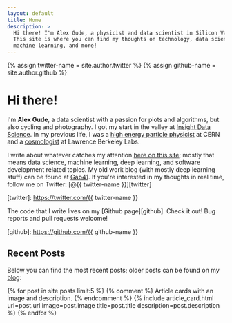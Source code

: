 ```yaml
---
layout: default
title: Home
description: >
  Hi there! I'm Alex Gude, a physicist and data scientist in Silicon Valley.
  This site is where you can find my thoughts on technology, data science,
  machine learning, and more!
---
```


{% assign twitter-name = site.author.twitter %}
{% assign github-name = site.author.github %}

# Hi there!

I'm **Alex Gude**, a data scientist with a passion for plots and algorithms,
but also cycling and photography. I got my start in the valley at [Insight
Data Science][insight]. In my previous life, I was a [high energy particle
physicist][hep] at CERN and a [cosmologist][scp] at Lawrence Berkeley Labs.

[insight]: http://insightdatascience.com
[hep]: http://www.hep.umn.edu/us-cms
[scp]: http://supernova.lbl.gov

I write about whatever catches my attention [here on this site][blog]; mostly
that means data science, machine learning, deep learning, and software
development related topics. My old work blog (with mostly deep learning stuff)
can be found at [Gab41][gab41]. If you're interested in my thoughts in real
time, follow me on Twitter: [@{{ twitter-name }}][twitter]

[blog]: /blog
[gab41]: https://gab41.lab41.org/
[twitter]: https://twitter.com/{{ twitter-name }}

The code that I write lives on my [Github page][github]. Check it out! Bug
reports and pull requests welcome!

[github]: https://github.com/{{ github-name }}

## Recent Posts

Below you can find the most recent posts; older posts can be found on my
[blog][blog]:

{% for post in site.posts limit:5 %}
  {% comment %} Article cards with an image and description. {% endcomment %}
  {% include article_card.html
    url=post.url
    image=post.image
    title=post.title
    description=post.description
  %}
{% endfor %}
